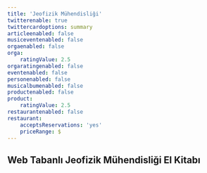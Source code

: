 ```yaml
---
title: 'Jeofizik Mühendisliği'
twitterenable: true
twittercardoptions: summary
articleenabled: false
musiceventenabled: false
orgaenabled: false
orga:
    ratingValue: 2.5
orgaratingenabled: false
eventenabled: false
personenabled: false
musicalbumenabled: false
productenabled: false
product:
    ratingValue: 2.5
restaurantenabled: false
restaurant:
    acceptsReservations: 'yes'
    priceRange: $
---
```


<h2 id="mcetoc_1c49t149p0">Web Tabanlı Jeofizik M&uuml;hendisliği El Kitabı</h2>